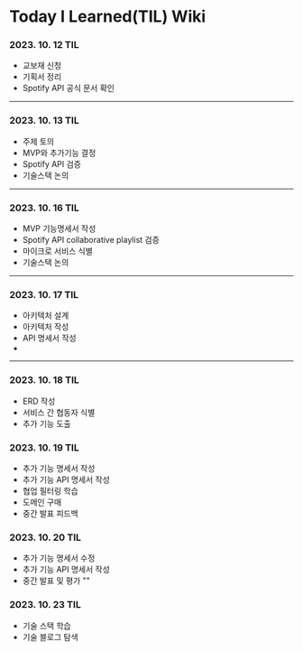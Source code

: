 # Today I Learned(TIL) Wiki

### 2023. 10. 12 TIL

- 교보재 신청
- 기획서 정리
- Spotify API 공식 문서 확인

---

### 2023. 10. 13 TIL

- 주제 토의
- MVP와 추가기능 결정
- Spotify API 검증
- 기술스택 논의

---

### 2023. 10. 16 TIL

- MVP 기능명세서 작성
- Spotify API collaborative playlist 검증
- 마이크로 서비스 식별
- 기술스택 논의

---

### 2023. 10. 17 TIL

- 아키텍처 설계
- 아키텍처 작성
- API 명세서 작성
- 
---

### 2023. 10. 18 TIL

- ERD 작성
- 서비스 간 협동자 식별
- 추가 기능 도출

### 2023. 10. 19 TIL

- 추가 기능 명세서 작성
- 추가 기능 API 명세서 작성
- 협업 필터링 학습
- 도메인 구매
- 중간 발표 피드백

### 2023. 10. 20 TIL

- 추가 기능 명세서 수정
- 추가 기능 API 명세서 작성
- 중간 발표 및 평가
""
### 2023. 10. 23 TIL

- 기술 스택 학습
- 기술 블로그 탐색